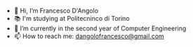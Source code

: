 - 👋 Hi, I’m Francesco D'Angolo
- 📚 I'm studying at Politecninco di Torino
- 🌱 I’m currently in the second year of Computer Engineering
- 📫 How to reach me: dangolofrancesco@gmail.com

<!---
dangolofrancesco/dangolofrancesco is a ✨ special ✨ repository because its `README.md` (this file) appears on your GitHub profile.
You can click the Preview link to take a look at your changes.
--->
